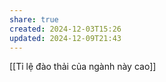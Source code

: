 ```yaml
---
share: true
created: 2024-12-03T15:26
updated: 2024-12-09T21:43
---
```

[[Tỉ lệ đào thải của ngành này cao]]